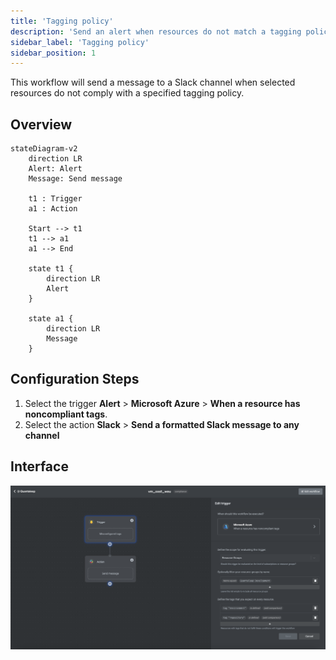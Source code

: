```yaml
---
title: 'Tagging policy'
description: 'Send an alert when resources do not match a tagging policy'
sidebar_label: 'Tagging policy'
sidebar_position: 1
---
```


This workflow will send a message to a Slack channel when selected resources do not comply with a specified tagging policy.

## Overview

```mermaid
stateDiagram-v2
    direction LR
    Alert: Alert
    Message: Send message

    t1 : Trigger
    a1 : Action

    Start --> t1
    t1 --> a1
    a1 --> End

    state t1 {
        direction LR
        Alert
    }

    state a1 {
        direction LR
        Message
    }
```

## Configuration Steps

1. Select the trigger **Alert** > **Microsoft Azure** > **When a resource has noncompliant tags**.
2. Select the action **Slack** > **Send a formatted Slack message to any channel**

## Interface

![Example workflow for "Tagging policy"](workflow-tagging-policy.png)
